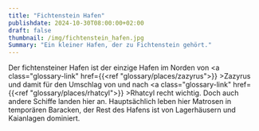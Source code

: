 ```yaml
---
title: "Fichtenstein Hafen"
publishdate: 2024-10-30T08:00:00+02:00
draft: false
thumbnail: /img/fichtenstein_hafen.jpg
Summary: "Ein kleiner Hafen, der zu Fichtenstein gehört."
---
```

Der fichtensteiner Hafen ist der einzige Hafen im Norden von <a class="glossary-link" href={{<ref "glossary/places/zazyrus">}} >Zazyrus</a> und damit für den Umschlag von und nach <a class="glossary-link" href={{<ref "glossary/places/rhatcyl">}} >Rhatcyl</a> recht wichtig. Doch auch andere Schiffe landen hier an. Hauptsächlich leben hier Matrosen in temporären Baracken, der Rest des Hafens ist von Lagerhäusern und Kaianlagen dominiert.
